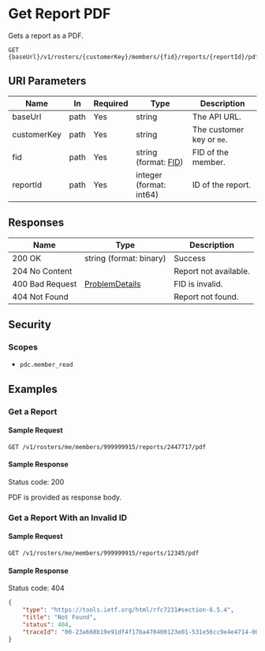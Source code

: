 # Get Report PDF

Gets a report as a PDF.

```HTTP
GET {baseUrl}/v1/rosters/{customerKey}/members/{fid}/reports/{reportId}/pdf
```

## URI Parameters

| Name | In | Required | Type | Description |
| - | - | - | - | - |
| baseUrl | path | Yes | string | The API URL. |
| customerKey | path | Yes | string | The customer key or `me`. |
| fid | path | Yes | string (format: [FID](../definitions/fid.md)) | FID of the member. |
| reportId | path | Yes | integer (format: int64) | ID of the report. |

## Responses

| Name | Type | Description |
| - | - | - |
| 200 OK | string (format: binary) | Success |
| 204 No Content | | Report not available. |
| 400 Bad Request | [ProblemDetails](../definitions/problem-details.md) | FID is invalid. |
| 404 Not Found | | Report not found. |

## Security

### Scopes

- `pdc.member_read`

## Examples

### Get a Report

#### Sample Request

```HTTP
GET /v1/rosters/me/members/999999915/reports/2447717/pdf
```

#### Sample Response

Status code: 200

PDF is provided as response body.

### Get a Report With an Invalid ID

#### Sample Request

```HTTP
GET /v1/rosters/me/members/999999915/reports/12345/pdf
```

#### Sample Response

Status code: 404

```json
{
    "type": "https://tools.ietf.org/html/rfc7231#section-6.5.4",
    "title": "Not Found",
    "status": 404,
    "traceId": "00-23a668b19e91df4f17ba470400123e01-531e56cc9e4e4714-00"
}
```
